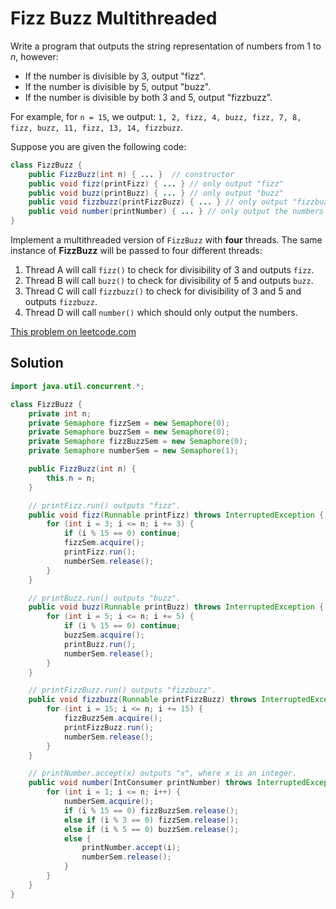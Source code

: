 # Fizz Buzz Multithreaded

Write a program that outputs the string representation of numbers from 1 to
_n_, however:

* If the number is divisible by 3, output "fizz".
* If the number is divisible by 5, output "buzz".
* If the number is divisible by both 3 and 5, output "fizzbuzz".

For example, for `n = 15`, we output: `1, 2, fizz, 4, buzz, fizz, 7, 8, fizz,
buzz, 11, fizz, 13, 14, fizzbuzz`.

Suppose you are given the following code:

```java
class FizzBuzz {
    public FizzBuzz(int n) { ... }  // constructor
    public void fizz(printFizz) { ... } // only output "fizz"
    public void buzz(printBuzz) { ... } // only output "buzz"
    public void fizzbuzz(printFizzBuzz) { ... } // only output "fizzbuzz"
    public void number(printNumber) { ... } // only output the numbers
}
```

Implement a multithreaded version of `FizzBuzz` with **four** threads. The same
instance of **FizzBuzz** will be passed to four different threads:

1. Thread A will call `fizz()` to check for divisibility of 3 and outputs `fizz`.
2. Thread B will call `buzz()` to check for divisibility of 5 and outputs `buzz`.
3. Thread C will call `fizzbuzz()` to check for divisibility of 3 and 5 and outputs `fizzbuzz`.
4. Thread D will call `number()` which should only output the numbers.

[This problem on leetcode.com](https://leetcode.com/problems/fizz-buzz-multithreaded/)

## Solution

```java
import java.util.concurrent.*;

class FizzBuzz {
    private int n;
    private Semaphore fizzSem = new Semaphore(0);
    private Semaphore buzzSem = new Semaphore(0);
    private Semaphore fizzBuzzSem = new Semaphore(0);
    private Semaphore numberSem = new Semaphore(1);

    public FizzBuzz(int n) {
        this.n = n;
    }

    // printFizz.run() outputs "fizz".
    public void fizz(Runnable printFizz) throws InterruptedException {
        for (int i = 3; i <= n; i += 3) {
            if (i % 15 == 0) continue;
            fizzSem.acquire();
            printFizz.run();
            numberSem.release();
        }
    }

    // printBuzz.run() outputs "buzz".
    public void buzz(Runnable printBuzz) throws InterruptedException {
        for (int i = 5; i <= n; i += 5) {
            if (i % 15 == 0) continue;
            buzzSem.acquire();
            printBuzz.run();
            numberSem.release();
        }
    }

    // printFizzBuzz.run() outputs "fizzbuzz".
    public void fizzbuzz(Runnable printFizzBuzz) throws InterruptedException {
        for (int i = 15; i <= n; i += 15) {
            fizzBuzzSem.acquire();
            printFizzBuzz.run();
            numberSem.release();
        }
    }

    // printNumber.accept(x) outputs "x", where x is an integer.
    public void number(IntConsumer printNumber) throws InterruptedException {
        for (int i = 1; i <= n; i++) {
            numberSem.acquire();
            if (i % 15 == 0) fizzBuzzSem.release();
            else if (i % 3 == 0) fizzSem.release();
            else if (i % 5 == 0) buzzSem.release();
            else {
                printNumber.accept(i);
                numberSem.release();
            }
        }
    }
}
```
